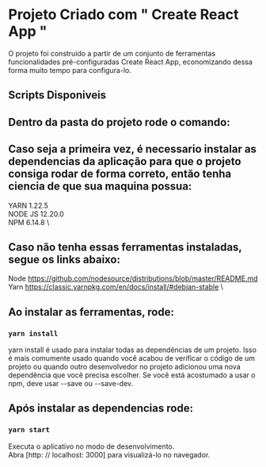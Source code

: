# Projeto Criado com " Create React App "
 
 O projeto foi construido a partir de um conjunto de ferramentas funcionalidades pré-configuradas Create React App, economizando dessa forma muito tempo para configura-lo.


## Scripts Disponiveis 
  
## Dentro da pasta do projeto rode o comando: 

## Caso seja a primeira vez, é necessario instalar as dependencias da aplicação para que o projeto consiga rodar de forma correto, então tenha ciencia de que sua maquina possua:

YARN 1.22.5 \
NODE JS 12.20.0 \
NPM  6.14.8 \

## Caso não tenha essas ferramentas instaladas, segue os links abaixo:

Node https://github.com/nodesource/distributions/blob/master/README.md \
Yarn https://classic.yarnpkg.com/en/docs/install/#debian-stable \

## Ao instalar as ferramentas, rode:

### `yarn install`

yarn install é usado para instalar todas as dependências de um projeto. Isso é mais comumente usado quando você acabou de verificar o código de um projeto ou quando outro desenvolvedor no projeto adicionou uma nova dependência que você precisa escolher. Se você está acostumado a usar o npm, deve usar --save ou --save-dev.

## Após instalar as dependencias rode:

### `yarn start`

Executa o aplicativo no modo de desenvolvimento. \
Abra [http: // localhost: 3000] para visualizá-lo no navegador.

### 




